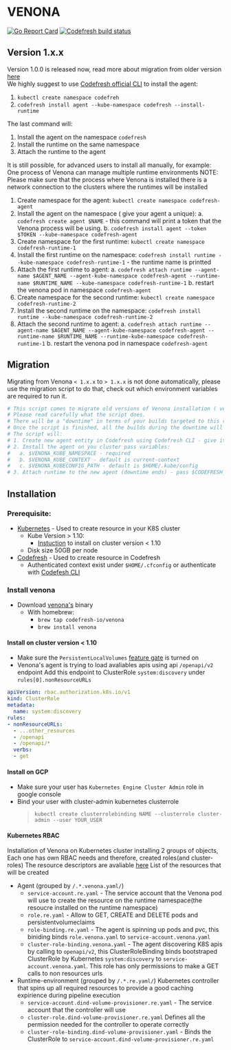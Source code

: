 # VENONA
[![Go Report Card](https://goreportcard.com/badge/github.com/codefresh-io/venona)](https://goreportcard.com/report/github.com/codefresh-io/venona)
[![Codefresh build status]( https://g.codefresh.io/api/badges/pipeline/codefresh-inc/codefresh-io%2Fvenona%2Fvenona?type=cf-1)]( https://g.codefresh.io/public/accounts/codefresh-inc/pipelines/codefresh-io/venona/venona)

## Version 1.x.x
Version 1.0.0 is released now, read more about migration from older version [here](#Migration)  
We highly suggest to use [Codefresh official CLI](https://codefresh-io.github.io/cli/) to install the agent:
1. `kubectl create namespace codefreh`
2. `codefresh install agent --kube-namespace codefresh --install-runtime`

The last command will:  
1. Install the agent on the namespace `codefresh`
2. Install the runtime on the same namespace
3. Attach the runtime to the agent

It is still possible, for advanced users to install all manually, for example:
One process of Venona can manage multiple runtime environments
NOTE: Please make sure that the process where Venona is installed there is a network connection to the clusters where the runtimes will be installed
1. Create namespace for the agent: `kubectl create namespace codefresh-agent`
2. Install the agent on the namespace ( give your agent a unique):
  a. `codefresh create agent $NAME` - this command will print a token that the Venona process will be using.
  b. `codefresh install agent --token $TOKEN --kube-namespace codefresh-agent`
3. Create namespace for the first runtime: `kubectl create namespace codefresh-runtime-1`
4. Install the first runtime on the namespace: `codefresh install runtime --kube-namespace codefresh-runtime-1` - the runtime name is printted
5. Attach the first runtime to agent:
  a. `codefresh attach runtime --agent-name $AGENT_NAME --agent-kube-namespace codefresh-agent --runtime-name $RUNTIME_NAME --kube-namespace codefresh-runtime-1`
  b. restart the venona pod in namespace `codefresh-agent`
5. Create namespace for the second runtime: `kubectl create namespace codefresh-runtime-2`
6. Install the second runtime on the namespace: `codefresh install runtime --kube-namespace codefresh-runtime-2`
7. Attach the second runtime to agent:
  a. `codefresh attach runtime --agent-name $AGENT_NAME --agent-kube-namespace codefresh-agent --runtime-name $RUNTIME_NAME --runtime-kube-namespace codefresh-runtime-1`
  b. restart the venona pod in namespace `codefresh-agent`

## Migration
Migrating from Venona `< 1.x.x` to `> 1.x.x` is not done automatically, please use the migration script to do that, check out which environment variables are required to run it.
```bash
# This script comes to migrate old versions of Venona installation ( version < 1.x.x ) to new version (version >= 1.0.0 )
# Please read carefully what the script does.
# There will be a "downtime" in terms of your builds targeted to this runtime environment
# Once the script is finished, all the builds during the downtime will start
# The script will:
# 1. Create new agent entity in Codefresh using Codefresh CLI - give it a name $CODEFRESH_AGENT_NAME, default is "codefresh"
# 2. Install the agent on you cluster pass variables:
#   a. $VENONA_KUBE_NAMESPACE - required 
#   b. $VENONA_KUBE_CONTEXT - default is current-context
#   c. $VENONA_KUBECONFIG_PATH - default is $HOME/.kube/config
# 3. Attach runtime to the new agent (downtime ends) - pass $CODEFRESH_RUNTIME_NAME - required
```


## Installation

### Prerequisite:
* [Kubernetes](https://kubernetes.io/docs/tasks/tools/install-kubectl/) - Used to create resource in your K8S cluster
  * Kube Version > 1.10:
    * [Instuction](#Install-on-cluster-version-<-1.10) to install on cluster version < 1.10
  * Disk size 50GB per node
* [Codefresh](https://codefresh-io.github.io/cli/) - Used to create resource in Codefresh
  * Authenticated context exist under `$HOME/.cfconfig` or authenticate with [Codefesh CLI](https://codefresh-io.github.io/cli/getting-started/#authenticate)

### Install venona

* Download [venona's](https://github.com/codefresh-io/venona/releases) binary
  * With homebrew:
    * `brew tap codefresh-io/venona`
    * `brew install venona`


#### Install on cluster version < 1.10
* Make sure the `PersistentLocalVolumes` [feature gate](https://kubernetes.io/docs/reference/command-line-tools-reference/feature-gates/) is turned on
* Venona's agent is trying to load avaliables apis using api `/openapi/v2` endpoint
Add this endpoint to ClusterRole `system:discovery` under `rules[0].nonResourceURLs`
```yaml
apiVersion: rbac.authorization.k8s.io/v1
kind: ClusterRole
metadata:
  name: system:discovery
rules:
- nonResourceURLs:
  - ...other_resources
  - /openapi
  - /openapi/*
  verbs:
  - get
```

#### Install on GCP
  * Make sure your user has `Kubernetes Engine Cluster Admin` role in google console
  * Bind your user with cluster-admin kubernetes clusterrole
    > `kubectl create clusterrolebinding NAME --clusterrole cluster-admin --user YOUR_USER`

#### Kubernetes RBAC
Installation of Venona on Kubernetes cluster installing 2 groups of objects,
Each one has own RBAC needs and therefore, created roles(and cluster-roles)
The resource descriptors are avaliable [here](https://github.com/codefresh-io/venona/tree/master/venonactl/templates/kubernetes)
List of the resources that will be created
* Agent (grouped by `/.*.venona.yaml/`)
  * `service-account.re.yaml` - The service account that the Venona pod will use to create the resource on the runtime namespace(the resoucre installed on the runtime namespace)
  * `role.re.yaml` - Allow to GET, CREATE and DELETE pods and persistentvolumeclaims
  * `role-binding.re.yaml` - The agent is spinning up pods and pvc, this biniding binds `role.venona.yaml` to `service-account.venona.yaml`
  * `cluster-role-binding.venona.yaml` - The agent discovering K8S apis by calling to `openapi/v2`, this ClusterRoleBinding binds  bootstraped ClusterRole by Kubernetes `system:discovery` to `service-account.venona.yaml`. This role has only permissions to make a GET calls to non resources urls
* Runtime-environment (grouped by `/.*.re.yaml/`) Kubernetes controller that spins up all required resources to provide a good caching expirience during pipeline execution
  * `service-account.dind-volume-provisioner.re.yaml` - The service account that the controller will use
  * `cluster-role.dind-volume-provisioner.re.yaml` Defines all the permission needed for the controller to operate correctly
  * `cluster-role-binding.dind-volume-provisioner.yaml` - Binds the ClusterRole to `service-account.dind-volume-provisioner.re.yaml`

